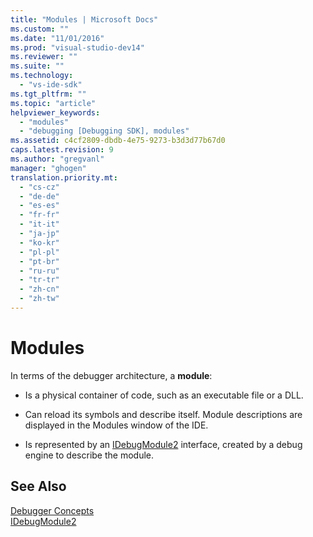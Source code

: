 ```yaml
---
title: "Modules | Microsoft Docs"
ms.custom: ""
ms.date: "11/01/2016"
ms.prod: "visual-studio-dev14"
ms.reviewer: ""
ms.suite: ""
ms.technology: 
  - "vs-ide-sdk"
ms.tgt_pltfrm: ""
ms.topic: "article"
helpviewer_keywords: 
  - "modules"
  - "debugging [Debugging SDK], modules"
ms.assetid: c4cf2809-dbdb-4e75-9273-b3d3d77b67d0
caps.latest.revision: 9
ms.author: "gregvanl"
manager: "ghogen"
translation.priority.mt: 
  - "cs-cz"
  - "de-de"
  - "es-es"
  - "fr-fr"
  - "it-it"
  - "ja-jp"
  - "ko-kr"
  - "pl-pl"
  - "pt-br"
  - "ru-ru"
  - "tr-tr"
  - "zh-cn"
  - "zh-tw"
---
```

# Modules
In terms of the debugger architecture, a **module**:  
  
-   Is a physical container of code, such as an executable file or a DLL.  
  
-   Can reload its symbols and describe itself. Module descriptions are displayed in the Modules window of the IDE.  
  
-   Is represented by an [IDebugModule2](../../extensibility/debugger/reference/idebugmodule2.md) interface, created by a debug engine to describe the module.  
  
## See Also  
 [Debugger Concepts](../../extensibility/debugger/debugger-concepts.md)   
 [IDebugModule2](../../extensibility/debugger/reference/idebugmodule2.md)
